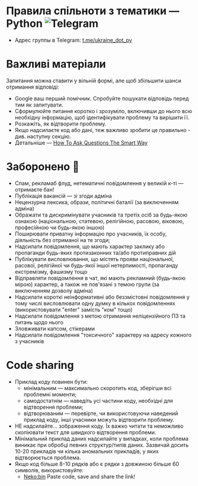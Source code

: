 ﻿# Правила спільноти з тематики — Python ![Telegram](https://img.shields.io/badge/Telegram-2CA5E0?style=for-the-badge&logo=telegram&logoColor=white)

* Адрес группы в Telegram: [t.me/ukraine_dot_py](https://t.me/ukraine_dot_py)


# Важливі матеріали

Запитання можна ставити у вільній формі, але щоб збільшити шанси отримання відповіді:

* Google ваш перший помічник. Спробуйте пошукати відповідь перед тим як запитувати.
* Сформулюйте питання коротко і зрозуміло, включивши до нього всю необхідну інформацію, щоб ідентифікувати проблему та вирішити її.
* Розкажіть, як відтворити проблему.
* Якщо надсилаєте код або дані, теж важливо зробити це правильно - див. наступну секцію.
* Детальніше — [How To Ask Questions The Smart Way](http://catb.org/~esr/faqs/smart-questions.html#intro)

# Заборонено 🚫

* Спам, рекламаб флуд, нетематичні повідомлення у великій к-ті — отримаєте бан!
* Публікація вакансій — зі згоди адміна
* Нецензурна лексика, образи, політичні баталії (за виключенням адміна)
* Ображати та дискримінувати учасників та третіх осіб за будь-якою ознакою (національною, статевою, релігійною, расовою, віковою, професійною чи будь-якою іншою)
* Поширювати приватну інформацію про учасників, їх особу, діяльність без отриманої на те згоди;
* Надсилати повідомлення, що мають характер заклику або пропаганди будь-яких протизаконних та/або протиправних дій
* Публікувати висловлювання, що містять прояви національної, расової, релігійної чи будь-якої іншої нетерпимості, пропаганду екстремізму, фашизму тощо
* Відправляти повідомлення в чат, які мають рекламний (будь-якою мірою) характер, а також не пов'язані з темою групи (за виключенням дозволу адміна)
* Надсилати короткі неінформативні або беззмістовні повідомлення у тому числі висловлювати одну думку в кількох повідомленнях (використовувати "enter" замість "ком" тощо)
* Надсилати повідомлення з метою отримання неліцензійного ПЗ та питань щодо нього
* Зловживати капсом, стікерами
* Надсилати повідомлення "токсичного" характеру на адресу кожного з учасників

# Code sharing

* Приклад коду повинен бути:
  * мінімальним — максимально скоротить код, зберігши всі проблемні моменти;
  * самодостатнім — наведіть усі частини коду, необхідні для відтворення проблеми;
  * відтворюваним — перевірте, чи використовуючи наведений приклад коду, інші учасники можуть відтворити проблему.
* НЕ надсилайте... зображення коду. Їх важко читати та неможливо скопіювати текст для швидкого відтворення проблеми.
* Мінімальний приклад даних надсилайте у випадках, коли проблема виникає при обробці певних структур/типів даних. Зазвичай досить 10-20 прикладів чи кілька аномальних прикладів, у яких відтворюється проблема.
* Якщо код більше 8-10 рядків або є рядки з довжиною більше 60 символів, використовуйте:
  * [Neko:bin](https://nekobin.com/) Paste code, save and share the link!
